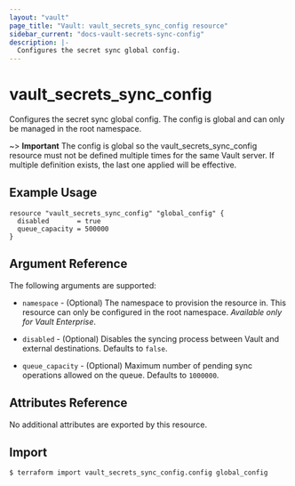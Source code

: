 ```yaml
---
layout: "vault"
page_title: "Vault: vault_secrets_sync_config resource"
sidebar_current: "docs-vault-secrets-sync-config"
description: |-
  Configures the secret sync global config.
---
```


# vault\_secrets\_sync\_config

Configures the secret sync global config. 
The config is global and can only be managed in the root namespace.

~> **Important** The config is global so the vault_secrets_sync_config resource must not be defined
multiple times for the same Vault server. If multiple definition exists, the last one applied will be
effective.

## Example Usage

```hcl
resource "vault_secrets_sync_config" "global_config" {
  disabled       = true
  queue_capacity = 500000
}
```

## Argument Reference

The following arguments are supported:

* `namespace` - (Optional) The namespace to provision the resource in.
  This resource can only be configured in the root namespace.
  *Available only for Vault Enterprise*.

* `disabled` - (Optional) Disables the syncing process between Vault and external destinations. Defaults to `false`.

* `queue_capacity` - (Optional) Maximum number of pending sync operations allowed on the queue. Defaults to `1000000`.


## Attributes Reference

No additional attributes are exported by this resource.

## Import

```
$ terraform import vault_secrets_sync_config.config global_config
```
